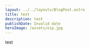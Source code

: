 ```yaml
---
layout: ../../layouts/BlogPost.astro
title: test
description: test
publishDate: Invalid date
heroImage: /assets/oip.jpg
---
```

test
